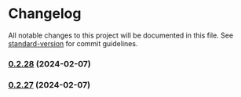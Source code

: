 # Changelog

All notable changes to this project will be documented in this file. See [standard-version](https://github.com/conventional-changelog/standard-version) for commit guidelines.

### [0.2.28](https://github.com/Designibl/Dibl-Flags/compare/v0.2.27...v0.2.28) (2024-02-07)

### [0.2.27](https://github.com/Designibl/Dibl-Flags/compare/v0.2.26...v0.2.27) (2024-02-07)
